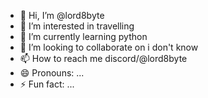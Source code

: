 - 👋 Hi, I’m @lord8byte
- 👀 I’m interested in travelling
- 🌱 I’m currently learning python
- 💞️ I’m looking to collaborate on i don't know
- 📫 How to reach me discord/@lord8byte
- 😄 Pronouns: ...
- ⚡ Fun fact: ...

<!---
lord8byte/lord8byte is a ✨ special ✨ repository because its `README.md` (this file) appears on your GitHub profile.
You can click the Preview link to take a look at your changes.
--->
